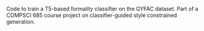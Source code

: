 Code to train a T5-based formality classifier on the GYFAC dataset.
Part of a COMPSCI 685 course project on classifier-guided style constrained generation.
